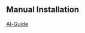 ## Manual Installation
[Al-Guide](https://docs.google.com/document/d/1utjWGAN7y0vij9uA5b8sNnXkxlx8YEJH/edit)
